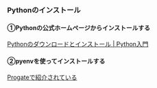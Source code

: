 ### Pythonのインストール
#### ①Pythonの公式ホームページからインストールする
[Pythonのダウンロードとインストール | Python入門](https://www.javadrive.jp/python/install/index1.html)

#### ②pyenvを使ってインストールする
[Progateで紹介されている](https://prog-8.com/docs/python-env)
